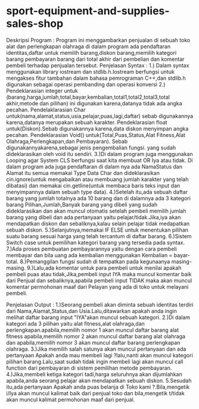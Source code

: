 # sport-equipment-and-supplies-sales-shop
Deskripsi Program : Program ini menggambarkan penjualan di sebuah toko alat dan perlengkapan olahraga 
di dalam program ada pendaftaran identitas,daftar untuk memilih barang,diskon barang,memilih kategori barang
pembayaran barang dari total akhir dari pembelian dan komentar pembeli terhadap penjualan tersebut.
Penjelasan Syntax : 
1.) Dalam syntax menggunakan library iostream dan stdlib.h.Iostream berfungsi untuk mengakses fitur tambahan
dalam bahasa pemrograman C++,dan stdlib.h digunakan sebagai operasi pembanding dan operasi konversi
2.) Pendeklarasian integer untuk (barang,harga,jumlah,total,bayar,kembalian,total1,total2,total3,total akhir,metode
dan pilihan) ini digunakan karena,datanya tidak ada angka pecahan.
Pendelaklarasian Char untuk(nama,alamat,status,usia,pelajar,puas,lagi,daftar) sebab digunakannya karena,datanya
merupakan sebuah karakter.
Pendeklarasian float untuk(Diskon).Sebab digunakannya karena,data diskon menyimpan angka pecahan.
Pendeklarasian Void() untuk(Total,Puas,Status,Alat Fitness,Alat Olahraga,Perlengkapan,dan Pembayaran).
Sebab digunakannyakarena,sebagai jenis pengembalian fungsi. yang sudah dideklarasikan oleh void itu sendiri.
3.)Di dalam program juga menggunakan Looping agar System CLS berfungsi saat kita membuat OR Iya atau tidak.
Di dalam program ada juga pendaftaran di dalam nya ada NamaStatus dan Alamat itu semua memakai Type Data
Char dan dideklarasikan cin.ignore(untuk mengabaikan atau membuang jumlah karakter yang telah dibatasi) dan memakai 
cin.getline(untuk membaca baris teks input dan menyimpannya dalam sebuah type data).
4.)Setelah itu,ada sebuah daftar barang yang jumlah totalnya ada 10 barang dan di dalamnya ada 3 kategori barang
Pilihan,Jumlah,Banyak barang yang dibeli yang sudah dideklarasikan dan akan muncul otomatis setelah pembeli memilih 
jumlah barang yang dibeli dan ada pertanyaan yaitu pelajar/tidak.Jika,iya akan mendapatkan diskon dan sebaliknya,kalau 
selain pelajar tidak medapatkan sebuah diskon.
5.)Selanjutnya,memakai IF ELSE untuk menentukan pilihan suatu barang sesuai harga yang telah tercantum di daftar barang.
6.)Sistem Switch case untuk pemilihan kategori barang yang tersedia pada syntax.
7.)Ada proses pembuatan pembayarannya yaitu dengan cara pembeli membayar dan bila uang ada kembalian 
menggunakan Kembalian = bayar-total.
8.)Pemanggilan fungsi sudah di tempatkan pada kegunaanya masing-masing.
9.)Lalu,ada komentar untuk para pembeli untuk menilai apakah pembeli puas atau tidak,Jika,pembeli input IYA maka
muncul komentar baik dari Penjual dan sebaliknya,apabila pembeli input TIDAK maka akan muncul komentar permohonan
maaf dari Pelayan yang ada di toko untuk melayani pembeli.

Penjelasan Output :
1.)Seorang pembeli akan diminta sebuah identitas terdiri dari Nama,Alamat,Status,dan Usia.Lalu,ditawarkan apakah anda 
ingin melihat daftar barang input "IYA"akan muncul sebuah kategori.
2.)Di dalam kategori ada 3 pilihan yaitu alat fitness,alat olahraga,dan perlengkapan.apabila,memilih nomor 1 akan muncul
daftar barang alat fitness apabila,memilih nomor 2 akan muncul daftar barang alat olahraga dan apabila,memilih nomor 3 
akan muncul daftar barang perlengkapan olahraga.
3.)Jika memilih salah satunya akan muncul pertanyaan dan ada pertanyaan Apakah anda mau membeli lagi ?lalu,nanti akan
muncul kategori pilihan barang.Lalu,saat sudah tidak ingin membeli lagi akan muncul call function dari pembayaran di sistem
pemilihan metode pembayaran.
4.)Jika,membeli ketiga kategori tadi,harga seluruhnya akan dijumlahkan apabila,anda seorang pelajar akan mendapatkan sebuah
diskon.
5.Sesudah itu,ada pertanyaan Apakah anda puas belanja di Toko kami ?.Bila,mengetik i/Iya akan muncul kalimat baik dari penjual
toko dan bila,mengetik t/tidak akan muncul kalimat permohonan maaf dari penjual.
